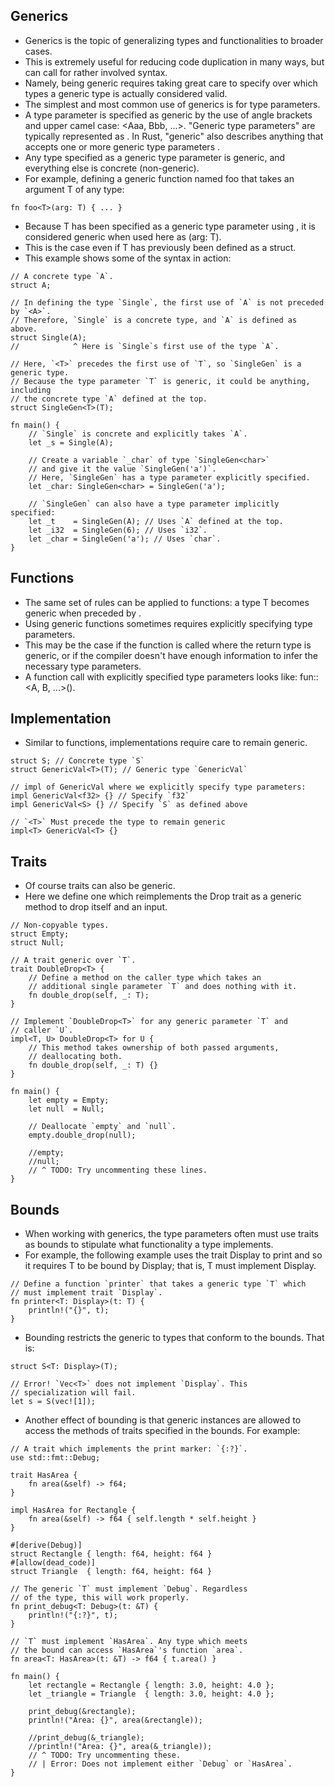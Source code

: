 ## Generics

- Generics is the topic of generalizing types and functionalities to broader cases.
- This is extremely useful for reducing code duplication in many ways, but can call for rather involved syntax.
- Namely, being generic requires taking great care to specify over which types a generic type is actually considered
  valid.
- The simplest and most common use of generics is for type parameters.
- A type parameter is specified as generic by the use of angle brackets and upper camel case: <Aaa, Bbb, ...>. "Generic
  type parameters" are typically represented as <T>. In Rust, "generic" also describes anything that accepts one or more
  generic type parameters <T>.
- Any type specified as a generic type parameter is generic, and everything else is concrete (non-generic).
- For example, defining a generic function named foo that takes an argument T of any type:

```
fn foo<T>(arg: T) { ... }
```

- Because T has been specified as a generic type parameter using <T>, it is considered generic when used here as (arg:
  T).
- This is the case even if T has previously been defined as a struct.
- This example shows some of the syntax in action:

```
// A concrete type `A`.
struct A;

// In defining the type `Single`, the first use of `A` is not preceded by `<A>`.
// Therefore, `Single` is a concrete type, and `A` is defined as above.
struct Single(A);
//            ^ Here is `Single`s first use of the type `A`.

// Here, `<T>` precedes the first use of `T`, so `SingleGen` is a generic type.
// Because the type parameter `T` is generic, it could be anything, including
// the concrete type `A` defined at the top.
struct SingleGen<T>(T);

fn main() {
    // `Single` is concrete and explicitly takes `A`.
    let _s = Single(A);
    
    // Create a variable `_char` of type `SingleGen<char>`
    // and give it the value `SingleGen('a')`.
    // Here, `SingleGen` has a type parameter explicitly specified.
    let _char: SingleGen<char> = SingleGen('a');

    // `SingleGen` can also have a type parameter implicitly specified:
    let _t    = SingleGen(A); // Uses `A` defined at the top.
    let _i32  = SingleGen(6); // Uses `i32`.
    let _char = SingleGen('a'); // Uses `char`.
}

```

## Functions

- The same set of rules can be applied to functions: a type T becomes generic when preceded by <T>.
- Using generic functions sometimes requires explicitly specifying type parameters.
- This may be the case if the function is called where the return type is generic, or if the compiler doesn't have
  enough information to infer the necessary type parameters.
- A function call with explicitly specified type parameters looks like: fun::<A, B, ...>().

## Implementation

- Similar to functions, implementations require care to remain generic.

```
struct S; // Concrete type `S`
struct GenericVal<T>(T); // Generic type `GenericVal`

// impl of GenericVal where we explicitly specify type parameters:
impl GenericVal<f32> {} // Specify `f32`
impl GenericVal<S> {} // Specify `S` as defined above

// `<T>` Must precede the type to remain generic
impl<T> GenericVal<T> {}

```

## Traits

- Of course traits can also be generic.
- Here we define one which reimplements the Drop trait as a generic method to drop itself and an input.

```
// Non-copyable types.
struct Empty;
struct Null;

// A trait generic over `T`.
trait DoubleDrop<T> {
    // Define a method on the caller type which takes an
    // additional single parameter `T` and does nothing with it.
    fn double_drop(self, _: T);
}

// Implement `DoubleDrop<T>` for any generic parameter `T` and
// caller `U`.
impl<T, U> DoubleDrop<T> for U {
    // This method takes ownership of both passed arguments,
    // deallocating both.
    fn double_drop(self, _: T) {}
}

fn main() {
    let empty = Empty;
    let null  = Null;

    // Deallocate `empty` and `null`.
    empty.double_drop(null);

    //empty;
    //null;
    // ^ TODO: Try uncommenting these lines.
}
```

## Bounds

- When working with generics, the type parameters often must use traits as bounds to stipulate what functionality a type
  implements.
- For example, the following example uses the trait Display to print and so it requires T to be bound by Display; that
  is, T must implement Display.

```
// Define a function `printer` that takes a generic type `T` which
// must implement trait `Display`.
fn printer<T: Display>(t: T) {
    println!("{}", t);
}
```

- Bounding restricts the generic to types that conform to the bounds. That is:

```
struct S<T: Display>(T);

// Error! `Vec<T>` does not implement `Display`. This
// specialization will fail.
let s = S(vec![1]);
```

- Another effect of bounding is that generic instances are allowed to access the methods of traits specified in the
  bounds. For example:

```
// A trait which implements the print marker: `{:?}`.
use std::fmt::Debug;

trait HasArea {
    fn area(&self) -> f64;
}

impl HasArea for Rectangle {
    fn area(&self) -> f64 { self.length * self.height }
}

#[derive(Debug)]
struct Rectangle { length: f64, height: f64 }
#[allow(dead_code)]
struct Triangle  { length: f64, height: f64 }

// The generic `T` must implement `Debug`. Regardless
// of the type, this will work properly.
fn print_debug<T: Debug>(t: &T) {
    println!("{:?}", t);
}

// `T` must implement `HasArea`. Any type which meets
// the bound can access `HasArea`'s function `area`.
fn area<T: HasArea>(t: &T) -> f64 { t.area() }

fn main() {
    let rectangle = Rectangle { length: 3.0, height: 4.0 };
    let _triangle = Triangle  { length: 3.0, height: 4.0 };

    print_debug(&rectangle);
    println!("Area: {}", area(&rectangle));

    //print_debug(&_triangle);
    //println!("Area: {}", area(&_triangle));
    // ^ TODO: Try uncommenting these.
    // | Error: Does not implement either `Debug` or `HasArea`. 
}
```

